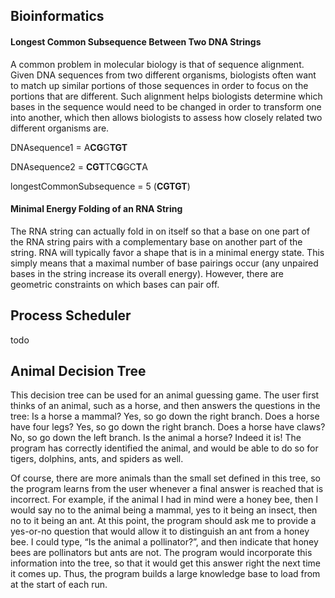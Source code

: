 ## Bioinformatics

#### Longest Common Subsequence Between Two DNA Strings

A common problem in molecular biology is that of sequence alignment. Given DNA
sequences from two different organisms, biologists often want to match up similar portions of
those sequences in order to focus on the portions that are different. Such alignment helps
biologists determine which bases in the sequence would need to be changed in order to
transform one into another, which then allows biologists to assess how closely related two
different organisms are.

DNAsequence1 = A**CG**G**TGT**

DNAsequence2 = **CGT**TC**G**GC**T**A

longestCommonSubsequence = 5 (**CGTGT**)

#### Minimal Energy Folding of an RNA String

The RNA string can actually fold in on itself so that a base on one part of the RNA
string pairs with a complementary base on another part of the string. RNA will typically favor a
shape that is in a minimal energy state. This simply means that a maximal number of base
pairings occur (any unpaired bases in the string increase its overall energy). However, there are
geometric constraints on which bases can pair off.

## Process Scheduler

todo

## Animal Decision Tree

This decision tree can be used for an animal guessing game. The user first thinks of an animal, such as a horse, and then answers the questions in the tree: Is a horse a mammal? Yes, so go down the right branch. Does a horse have four legs? Yes, so go down the right branch. Does a horse have claws? No, so go down the left branch. Is the animal a horse? Indeed it is! The program has correctly identified the animal, and would be able to do so for tigers, dolphins, ants, and spiders as well.

Of course, there are more animals than the small set defined in this tree, so the program learns from the user whenever a final answer is reached that is incorrect. For example, if the animal I had in mind were a honey bee, then I would say no to the animal being a mammal, yes to it being an insect, then no to it being an ant. At this point, the program should ask me to provide a yes-or-no question that would allow it to distinguish an ant from a honey bee. I could type, “Is the animal a pollinator?”, and then indicate that honey bees are pollinators but ants are not. The program would incorporate this information into the tree, so that it would get this answer right the next time it comes up. Thus, the program builds a large knowledge base to load from at the start of each run.
